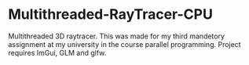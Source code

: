 # Multithreaded-RayTracer-CPU

Multithreaded 3D raytracer. This was made for my third mandetory assignment at my university in the course parallel programming.
Project requires ImGui, GLM and glfw.
